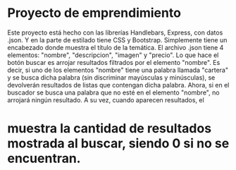 # Proyecto de emprendimiento
Este proyecto está hecho con las librerías Handlebars, Express, con datos .json. Y en la parte de estilado tiene CSS y Bootstrap.
Simplemente tiene un encabezado donde muestra el título de la temática.
El archivo .json tiene 4 elementos: "nombre", "descripcion", "imagen" y "precio". Lo que hace el botón buscar es arrojar resultados filtrados por el elemento "nombre". Es decir, si uno de los elementos "nombre"
tiene una palabra llamada "cartera" y se busca dicha palabra (sin discriminar mayúsculas y minúsculas), se devolverán resultados de listas que contengan dicha palabra. Ahora, si en el buscador se busca una palabra que no esté en el
elemento "nombre", no arrojará ningún resultado.
A su vez, cuando aparecen resultados, el <h1> muestra la cantidad de resultados mostrada al buscar, siendo 0 si no se encuentran.
